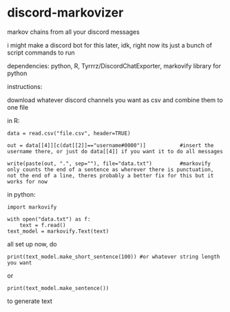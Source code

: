 # discord-markovizer
markov chains from all your discord messages

i might make a discord bot for this later, idk, right now its just a bunch of script commands to run

dependencies: python, R, Tyrrrz/DiscordChatExporter, markovify library for python

instructions: 

download whatever discord channels you want as csv and combine them to one file

in R:

```
data = read.csv("file.csv", header=TRUE)

out = data[[4]][c(dat[[2]]=="username#0000")]           #insert the username there, or just do data[[4]] if you want it to do all messages

write(paste(out, ".", sep=""), file="data.txt")         #markovify only counts the end of a sentence as wherever there is punctuation, not the end of a line, theres probably a better fix for this but it works for now
```
in python:

```
import markovify

with open("data.txt") as f:
    text = f.read()
text_model = markovify.Text(text)
```
all set up now, do

```print(text_model.make_short_sentence(100)) #or whatever string length you want```

or

```print(text_model.make_sentence())```

to generate text
